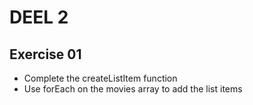 # DEEL 2
## Exercise 01
* Complete the createListItem function
* Use forEach on the movies array to add the list items 